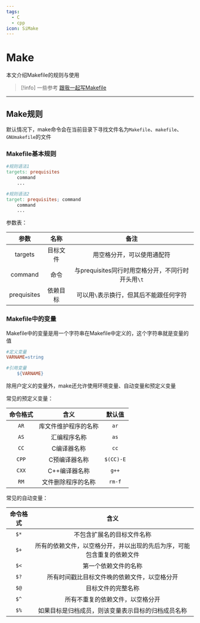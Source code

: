 ```yaml
---
tags:
  - C
  - cpp
icon: SiMake
---
```


# Make

本文介绍Makefile的规则与使用

> [!info] 一些参考
> [跟我一起写Makefile](https://seisman.github.io/how-to-write-makefile/)

---

## Make规则

默认情况下，make命令会在当前目录下寻找文件名为`Makefile`、`makefile`、`GNUmakefile`的文件

### Makefile基本规则

```makefile
#规则语法1
targets: prequisites
    command
    ...

#规则语法2
target: prequisites; command
    command
    ...
```

参数表：

|参数|名称|备注|
| :--:| :--: | :---: |
|targets|目标文件|用空格分开，可以使用通配符|
|command|命令|与prequisites同行时用空格分开，不同行时开头用`\t`|
|prequisites|依赖目标|可以用`\`表示换行，但其后不能跟任何字符|

### Makefile中的变量

Makefile中的变量是用一个字符串在Makefile中定义的，这个字符串就是变量的值

```makefile
#定义变量
VARNAME=string

#引用变量
    ${VARNAME}
```

除用户定义的变量外，make还允许使用环境变量、自动变量和预定义变量

常见的预定义变量：

|命令格式|含义|默认值|
| :---: | :---: | :---: |
|`AR`|库文件维护程序的名称|`ar`|
|`AS`|汇编程序名称|`as`|
|`CC`|C编译器名称|`cc`|
|`CPP`|C预编译器名称|`$(CC)-E`|
|`CXX`|C++编译器名称|`g++`|
|`RM`|文件删除程序的名称|`rm-f`|

常见的自动变量：

|命令格式|含义|
| :--: | :--: |
|`$*`|不包含扩展名的目标文件名称|
|`$+`|所有的依赖文件，以空格分开，并以出现的先后为序，可能包含重复的依赖文件|
|`$<`|第一个依赖文件的名称|
|`$?`|所有时间戳比目标文件晚的依赖文件，以空格分开|
|`$@`|目标文件的完整名称|
|`$^`|所有不重复的依赖文件，以空格分开|
|`$%`|如果目标是归档成员，则该变量表示目标的归档成员名称|

